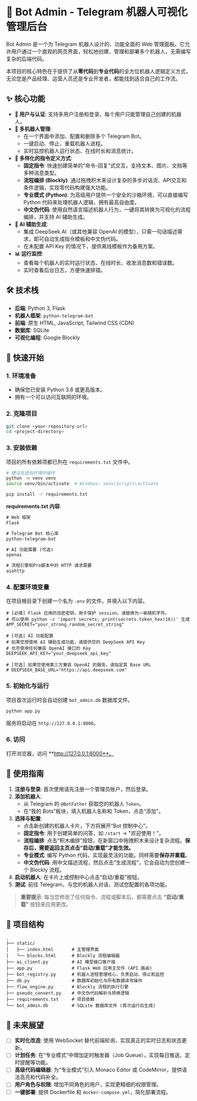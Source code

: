 # 🤖 Bot Admin - Telegram 机器人可视化管理后台

Bot Admin 是一个为 Telegram 机器人设计的、功能全面的 Web 管理面板。它允许用户通过一个直观的网页界面，轻松地创建、管理和部署多个机器人，无需编写复杂的后端代码。

本项目的核心特色在于提供了从**零代码**到**专业代码**的全方位机器人逻辑定义方式，无论您是产品经理、运营人员还是专业开发者，都能找到适合自己的工作流。

## ✨ 核心功能

*   **👤 用户与认证**: 支持多用户注册和登录，每个用户只能管理自己创建的机器人。
*   **🧩 多机器人管理**:
    *   在一个界面中添加、配置和删除多个 Telegram Bot。
    *   一键启动、停止、重载机器人进程。
    *   实时监控机器人运行状态、在线时长和消息统计。
*   **🎨 多样化的指令定义方式**:
    *   **固定指令**: 快速创建简单的“命令-回复”式交互，支持文本、图片、文档等多种消息类型。
    *   **流程编排 (Blockly)**: 通过拖拽积木来设计复杂的多步对话流、API交互和条件逻辑，实现零代码构建强大功能。
    *   **专业模式 (Python)**: 为高级用户提供一个安全的沙箱环境，可以直接编写 Python 代码来处理机器人逻辑，拥有最高自由度。
    *   **中文伪代码**: 使用自然语言描述机器人行为，一键将其转换为可视化的流程编排，并支持 AI 辅助生成。
*   **🚀 AI 辅助生成**:
    *   集成 DeepSeek AI（或其他兼容 OpenAI 的模型），只需一句话描述需求，即可自动生成指令模板和中文伪代码。
    *   在未配置 API Key 的情况下，提供离线模板作为备用方案。
*   **📊 运行监控**:
    *   查看每个机器人的实时运行状态、在线时长、收发消息数和错误数。
    *   实时查看后台日志，方便快速排错。

## 🛠️ 技术栈

*   **后端**: Python 3, Flask
*   **机器人框架**: `python-telegram-bot`
*   **前端**: 原生 HTML, JavaScript, Tailwind CSS (CDN)
*   **数据库**: SQLite
*   **可视化编程**: Google Blockly

## 🚀 快速开始

### 1. 环境准备

*   确保您已安装 Python 3.8 或更高版本。
*   拥有一个可以访问互联网的环境。

### 2. 克隆项目

```bash
git clone <your-repository-url>
cd <project-directory>
```

### 3. 安装依赖

项目的所有依赖项都已列在 `requirements.txt` 文件中。

```bash
# 建议在虚拟环境中操作
python -m venv venv
source venv/bin/activate  # Windows: venv\Scripts\activate

pip install -r requirements.txt
```

**requirements.txt 内容**:
```txt
# Web 框架
Flask

# Telegram Bot 核心库
python-telegram-bot

# AI 功能需要 (可选)
openai

# 流程引擎和Pro脚本中的 HTTP 请求需要
aiohttp
```

### 4. 配置环境变量

在项目根目录下创建一个名为 `.env` 的文件，并填入以下内容。

```env
# [必填] Flask 应用的加密密钥，用于保护 session。请替换为一串随机字符。
# 可以使用 python -c 'import secrets; print(secrets.token_hex(16))' 生成
APP_SECRET="your_strong_random_secret_string"

# [可选] AI 功能配置
# 如果您想使用 AI 辅助生成功能，请提供您的 DeepSeek API Key
# 也可使用任何兼容 OpenAI 接口的 Key
DEEPSEEK_API_KEY="your_deepseek_api_key"

# [可选] 如果您使用第三方兼容 OpenAI 的服务，请指定其 Base URL
# DEEPSEEK_BASE_URL="https://api.deepseek.com"
```

### 5. 初始化与运行

项目首次运行时会自动创建 `bot_admin.db` 数据库文件。

```bash
python app.py
```

服务将启动在 `http://127.0.0.1:8000`。

### 6. 访问

打开浏览器，访问 **http://127.0.0.1:8000**。

## 📖 使用指南

1.  **注册与登录**: 首次使用请先注册一个管理员账户，然后登录。
2.  **添加机器人**:
    *   从 Telegram 的 `@BotFather` 获取您的机器人 `Token`。
    *   在“我的 Bots”板块，填入机器人名称和 Token，点击“添加”。
3.  **选择与配置**:
    *   点击新创建的机器人卡片，下方将展开“Bot 控制中心”。
    *   **固定指令**: 用于创建简单的问答，如 `/start` -> "欢迎使用！"。
    *   **流程编排**: 点击“积木编排”按钮，在新窗口中拖拽积木来设计复杂流程。**保存后，需要返回主页点击“启动/重载”才能生效。**
    *   **专业模式**: 编写 Python 代码，实现最灵活的功能。同样需要**保存并重载**。
    *   **中文伪代码**: 用中文描述流程，然后点击“生成流程”，它会自动为您创建一个 Blockly 流程。
4.  **启动机器人**: 在卡片上或控制中心点击“启动/重载”按钮。
5.  **测试**: 前往 Telegram，与您的机器人对话，测试您配置的各项功能。

> **重要提示**: 每当您修改了任何指令、流程或脚本后，都需要点击 **“启动/重载”** 按钮来应用更改。

## 📁 项目结构

```
.
├── static/
│   ├── index.html       # 主管理界面
│   └── blocks.html      # Blockly 流程编辑器
├── ai_client.py         # AI 模型接口客户端
├── app.py               # Flask Web 应用主文件 (API 路由)
├── bot_registry.py      # 机器人进程管理核心，负责启动、停止和监控
├── db.py                # 数据库初始化与所有数据读写操作
├── flow_engine.py       # Blockly 流程的执行引擎
├── pseudo_convert.py    # 中文伪代码解析与转换逻辑
├── requirements.txt     # 项目依赖
└── bot_admin.db         # SQLite 数据库文件 (首次运行后生成)
```

## 🔮 未来展望

*   [ ] **实时化改造**: 使用 WebSocket 替代前端轮询，实现真正的实时日志和状态更新。
*   [ ] **计划任务**: 在“专业模式”中增加定时触发器（Job Queue），实现每日推送、定时提醒等功能。
*   [ ] **高级代码编辑器**: 为“专业模式”引入 Monaco Editor 或 CodeMirror，提供语法高亮和代码补全。
*   [ ] **用户角色与权限**: 增加不同角色的用户，实现更精细的权限管理。
*   [ ] **一键部署**: 提供 Dockerfile 和 `docker-compose.yml`，简化部署流程。
